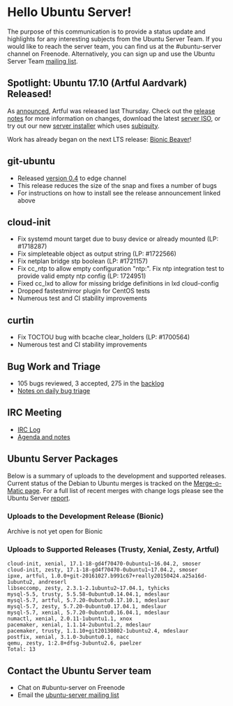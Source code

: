 # Hello Ubuntu Server!
The purpose of this communication is to provide a status update and highlights for any interesting subjects from the Ubuntu Server Team. If you would like to reach the server team, you can find us at the #ubuntu-server channel on Freenode. Alternatively, you can sign up and use the Ubuntu Server Team [mailing list](https://lists.ubuntu.com/mailman/listinfo/ubuntu-server).

## Spotlight: Ubuntu 17.10 (Artful Aardvark) Released!
As [announced](https://lists.ubuntu.com/archives/ubuntu-announce/2017-September/000225.html), Artful was released last Thursday. Check out the [release notes](https://wiki.ubuntu.com/ArtfulAardvark/ReleaseNotes) for more information on changes, download the latest [server ISO](http://releases.ubuntu.com/17.10/), or try out our new [server installer](http://cdimage.ubuntu.com/ubuntu-server/daily-live/current/) which uses [subiquity](https://github.com/CanonicalLtd/subiquity).

Work has already began on the next LTS release: [Bionic Beaver](http://www.markshuttleworth.com/archives/1518)!

## git-ubuntu
- Released [version 0.4](https://lists.ubuntu.com/archives/ubuntu-server/2017-October/007605.html) to edge channel
- This release reduces the size of the snap and fixes a number of bugs
- For instructions on how to install see the release announcement linked above

## cloud-init
- Fix systemd mount target due to busy device or already mounted (LP: #1718287)
- Fix simpleteable object as output string (LP: #1722566)
- Fix netplan bridge stp boolean (LP: #1721157)
- Fix cc_ntp to allow empty configuration "ntp:". Fix ntp integration test to provide valid empty ntp config (LP: 1724951)
- Fixed cc_lxd to allow for missing bridge definitions in lxd cloud-config
- Dropped fastestmirror plugin for CentOS tests
- Numerous test and CI stability improvements

## curtin
- Fix TOCTOU bug with bcache clear_holders (LP: #1700564)
- Numerous test and CI stability improvements

## Bug Work and Triage
- 105 bugs reviewed, 3 accepted, 275 in the [backlog](https://bugs.launchpad.net/~ubuntu-server/+subscribedbugs)
- [Notes on daily bug triage](https://wiki.ubuntu.com/ServerTeam/KnowledgeBase#Bug_Triage)

## IRC Meeting
- [IRC Log](https://ubottu.com/meetingology/logs/ubuntu-meeting/2017/ubuntu-meeting.2017-10-24-16.03.html)
- [Agenda and notes](https://wiki.ubuntu.com/ServerTeam/Meeting)

## Ubuntu Server Packages
Below is a summary of uploads to the development and supported releases. Current status of the Debian to Ubuntu merges is tracked on the [Merge-o-Matic page](https://merges.ubuntu.com/main.html). For a full list of recent merges with change logs please see the Ubuntu Server [report](http://reqorts.qa.ubuntu.com/reports/ubuntu-server/merges.html).

### Uploads to the Development Release (Bionic)
Archive is not yet open for Bionic

### Uploads to Supported Releases (Trusty, Xenial, Zesty, Artful)
```
cloud-init, xenial, 17.1-18-gd4f70470-0ubuntu1~16.04.2, smoser
cloud-init, zesty, 17.1-18-gd4f70470-0ubuntu1~17.04.2, smoser
ipxe, artful, 1.0.0+git-20161027.b991c67+really20150424.a25a16d-1ubuntu2, andreserl
libseccomp, zesty, 2.3.1-2.1ubuntu2~17.04.1, tyhicks
mysql-5.5, trusty, 5.5.58-0ubuntu0.14.04.1, mdeslaur
mysql-5.7, artful, 5.7.20-0ubuntu0.17.10.1, mdeslaur
mysql-5.7, zesty, 5.7.20-0ubuntu0.17.04.1, mdeslaur
mysql-5.7, xenial, 5.7.20-0ubuntu0.16.04.1, mdeslaur
numactl, xenial, 2.0.11-1ubuntu1.1, xnox
pacemaker, xenial, 1.1.14-2ubuntu1.2, mdeslaur
pacemaker, trusty, 1.1.10+git20130802-1ubuntu2.4, mdeslaur
postfix, xenial, 3.1.0-3ubuntu0.1, nacc
qemu, zesty, 1:2.8+dfsg-3ubuntu2.6, paelzer
Total: 13
```

## Contact the Ubuntu Server team
- Chat on #ubuntu-server on Freenode
- Email the [ubuntu-server mailing list](https://lists.ubuntu.com/mailman/listinfo/ubuntu-server)
